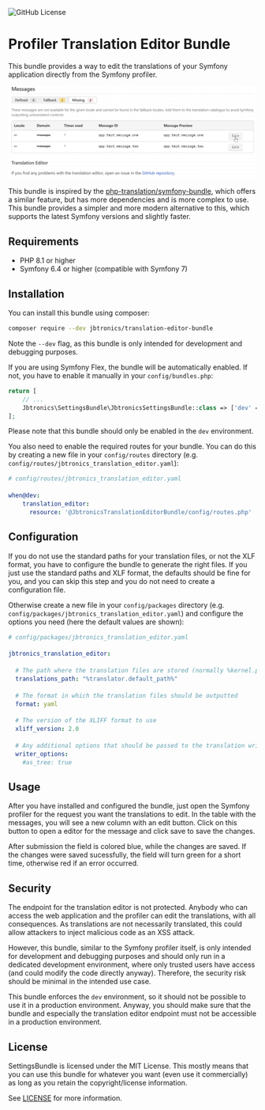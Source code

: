 ![GitHub License](https://img.shields.io/github/license/jbtronics/settings-bundle)

# Profiler Translation Editor Bundle

This bundle provides a way to edit the translations of your Symfony application directly from the Symfony profiler.


![Animated Showcase](./docs/showcase.gif)


This bundle is inspired by the [php-translation/symfony-bundle](https://github.com/php-translation/symfony-bundle), which
offers a similar feature, but has more dependencies and is more complex to use. This bundle provides a simpler and more
modern alternative to this, which supports the latest Symfony versions and slightly faster.

## Requirements

* PHP 8.1 or higher
* Symfony 6.4 or higher (compatible with Symfony 7)

## Installation

You can install this bundle using composer:

```bash
composer require --dev jbtronics/translation-editor-bundle
```

Note the `--dev` flag, as this bundle is only intended for development and debugging purposes.

If you are using Symfony Flex, the bundle will be automatically enabled. If not, you have to enable it manually in your
`config/bundles.php`:

```php
return [
    // ...
    Jbtronics\SettingsBundle\JbtronicsSettingsBundle::class => ['dev' => true],
];
```
Please note that this bundle should only be enabled in the `dev` environment.

You also need to enable the required routes for your bundle. You can do this by creating a new file in your `config/routes`
directory (e.g. `config/routes/jbtronics_translation_editor.yaml`):

```yaml
# config/routes/jbtronics_translation_editor.yaml

when@dev:
    translation_editor:
      resource: '@JbtronicsTranslationEditorBundle/config/routes.php'
```

## Configuration

If you do not use the standard paths for your translation files, or not the XLF format, you have to configure the bundle
to generate the right files. If you just use the standard paths and XLF format, the defaults should be fine for you, and
you can skip this step and you do not need to create a configuration file.

Otherwise create a new file in your `config/packages` directory (e.g. `config/packages/jbtronics_translation_editor.yaml`)
and configure the options you need (here the default values are shown):

```yaml
# config/packages/jbtronics_translation_editor.yaml

jbtronics_translation_editor:

  # The path where the translation files are stored (normally %kernel.project_dir%/translations)
  translations_path: "%translator.default_path%"
  
  # The format in which the translation files should be outputted
  format: yaml
  
  # The version of the XLIFF format to use
  xliff_version: 2.0
  
  # Any additional options that should be passed to the translation writer. This depends on the format you use.
  writer_options:
    #as_tree: true
```

## Usage

After you have installed and configured the bundle, just open the Symfony profiler for the request you want the
translations to edit. In the table with the messages, you will see a new column with an edit button. Click on this
button to open a editor for the message and click save to save the changes.

After submission the field is colored blue, while the changes are saved. If the changes were saved sucessfully, the field
will turn green for a short time, otherwise red if an error occurred.

## Security

The endpoint for the translation editor is not protected. Anybody who can access the web application and the profiler can
edit the translations, with all consequences. As translations are not necessarily translated, this could allow attackers
to inject malicious code as an XSS attack.

However, this bundle, similar to the Symfony profiler itself, is only intended for development and debugging purposes and
should only run in a dedicated development environment, where only trusted users have access (and could modify the code 
directly anyway). Therefore, the security risk should be minimal in the intended use case.

This bundle enforces the `dev` environment, so it should not be possible to use it in a production environment. Anyway,
you should make sure that the bundle and especially the translation editor endpoint must not be accessible in a production
environment.

## License

SettingsBundle is licensed under the MIT License.
This mostly means that you can use this bundle for whatever you want (even use it commercially)
as long as you retain the copyright/license information.

See [LICENSE](https://github.com/jbtronics/translation-editor-bundle/blob/master/LICENSE) for more information.
